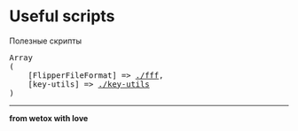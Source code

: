 # Useful scripts

Полезные скрипты

<pre>
Array
(
    [FlipperFileFormat] => <a href="//github.com/wetox-team/flipperzero-goodies/tree/master/scripts/fff">./fff</a>,
    [key-utils] => <a href="//github.com/wetox-team/flipperzero-goodies/tree/master/scripts/key-utils">./key-utils</a>
)
</pre>

---

__from wetox with love__
